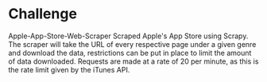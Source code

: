 # Challenge 
Apple-App-Store-Web-Scraper
Scraped Apple's App Store using Scrapy. The scraper will take the URL of every respective page under a given genre and download the data, restrictions can be put in place to limit the amount of data downloaded. Requests are made at a rate of 20 per minute, as this is the rate limit given by the iTunes API.
